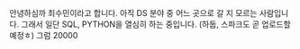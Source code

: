 안녕하심까 최수민이라고 합니다.
아직 DS 분야 중 어느 곳으로 갈 지 모르는 사람입니다.
그래서 일단 SQL, PYTHON을 열심히 하는 중입니다. (하둡, 스파크도 곧 업로드할 예정ㅎ)
그럼 20000
